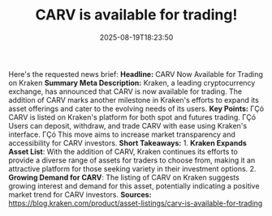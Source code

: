 ﻿---
title: "CARV is available for trading!"
date: "2025-08-19T18:23:50"
category: "Markets"
summary: ""
slug: "carv is available for trading"
source_urls:
  - "https://blog.kraken.com/product/asset-listings/carv-is-available-for-trading"
seo:
  title: "CARV is available for trading! | Hash n Hedge"
  description: ""
  keywords: ["news", "markets", "brief"]
---
Here's the requested news brief:  **Headline:**  CARV Now Available for Trading on Kraken  **Summary Meta Description:** Kraken, a leading cryptocurrency exchange, has announced that CARV is now available for trading. The addition of CARV marks another milestone in Kraken's efforts to expand its asset offerings and cater to the evolving needs of its users.  **Key Points:**  ΓÇó CARV is listed on Kraken's platform for both spot and futures trading. ΓÇó Users can deposit, withdraw, and trade CARV with ease using Kraken's interface. ΓÇó This move aims to increase market transparency and accessibility for CARV investors.  **Short Takeaways:**  1. **Kraken Expands Asset List**: With the addition of CARV, Kraken continues its efforts to provide a diverse range of assets for traders to choose from, making it an attractive platform for those seeking variety in their investment options. 2. **Growing Demand for CARV**: The listing of CARV on Kraken suggests growing interest and demand for this asset, potentially indicating a positive market trend for CARV investors.  **Sources:** https://blog.kraken.com/product/asset-listings/carv-is-available-for-trading 
